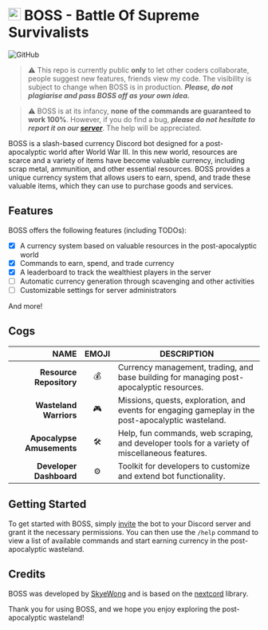 # <img src="https://i.imgur.com/3DTqt8K.png"  width="25" title="BOSS Logo"> BOSS - **B**attle **O**f **S**upreme **S**urvivalists
![GitHub](https://img.shields.io/github/license/skyewong/boss)

> ⚠️ This repo is currently public **only** to let other coders collaborate, people suggest new features, friends view my code. The visibility is subject to change when BOSS is in production. ***Please, do not plagiarise and pass BOSS off as your own idea.***

> ⚠️ BOSS is at its infancy, **none of the commands are guaranteed to work 100%**. However, if you do find a bug, ***please do not hesitate to report it on our [server](https://discord.gg/pWBntSX3bh)***. The help will be appreciated.

BOSS is a slash-based currency Discord bot designed for a post-apocalyptic world after World War III. In this new world, resources are scarce and a variety of items have become valuable currency, including scrap metal, ammunition, and other essential resources. BOSS provides a unique currency system that allows users to earn, spend, and trade these valuable items, which they can use to purchase goods and services.

## Features

BOSS offers the following features (including TODOs):

- [x] A currency system based on valuable resources in the post-apocalyptic world
- [x] Commands to earn, spend, and trade currency
- [x] A leaderboard to track the wealthiest players in the server
- [ ] Automatic currency generation through scavenging and other activities
- [ ] Customizable settings for server administrators

And more!

## Cogs
|                      NAME | EMOJI | DESCRIPTION                                                                                        |
| ------------------------: | :---: | -------------------------------------------------------------------------------------------------- |
|   **Resource Repository** |   💰   | Currency management, trading, and base building for managing post-apocalyptic resources.           |
|    **Wasteland Warriors** |   🎮   | Missions, quests, exploration, and events for engaging gameplay in the post-apocalyptic wasteland. |
| **Apocalypse Amusements** |   🛠️   | Help, fun commands, web scraping, and developer tools for a variety of miscellaneous features.     |
|   **Developer Dashboard** |   ⚙️   | Toolkit for developers to customize and extend bot functionality.                                  |

## Getting Started

To get started with BOSS, simply [invite](https://discord.com/api/oauth2/authorize?client_id=906505022441918485&permissions=139586751552&scope=bot) the bot to your Discord server and grant it the necessary permissions. You can then use the `/help` command to view a list of available commands and start earning currency in the post-apocalyptic wasteland.

## Credits

BOSS was developed by [SkyeWong](https://github.com/skyewong) and is based on the [nextcord](https://github.com/nextcord/nextcord) library.

Thank you for using BOSS, and we hope you enjoy exploring the post-apocalyptic wasteland!